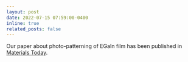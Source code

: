 ```yaml
---
layout: post
date: 2022-07-15 07:59:00-0400
inline: true
related_posts: false
---
```


Our paper about photo-patterning of EGaIn film has been published in [Materials Today](https://www.sciencedirect.com/science/article/pii/S1369702123001761?via%3Dihub).

